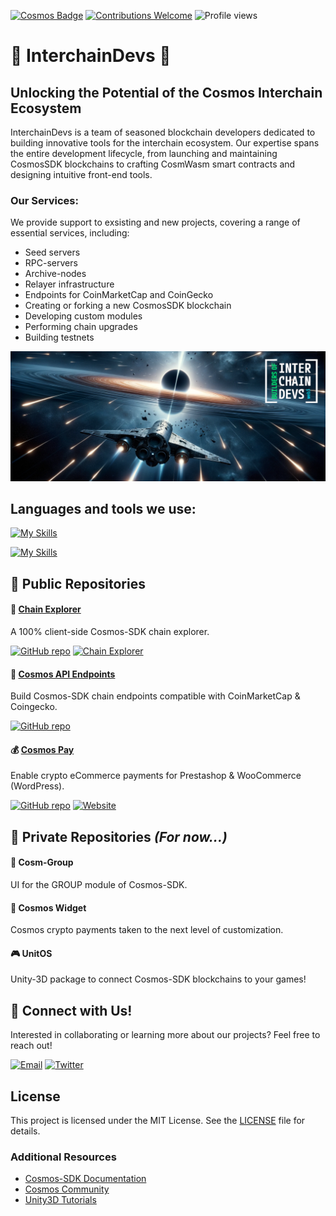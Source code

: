 [![Cosmos Badge](https://img.shields.io/badge/Cosmos-Interchain-blueviolet?style=for-the-badge&logo=cosmos&logoColor=white)](https://cosmos.network/)
[![Contributions Welcome](https://img.shields.io/badge/Contributions-Welcome-brightgreen?style=for-the-badge)](mailto:contact@InterchainDevs.com)
![Profile views](https://komarev.com/ghpvc/?username=InterchainDevs&style=for-the-badge&color=blue)

# 🌌 InterchainDevs 🚀 

## Unlocking the Potential of the Cosmos Interchain Ecosystem
InterchainDevs is a team of seasoned blockchain developers dedicated to building innovative tools for the interchain ecosystem. Our expertise spans the entire development lifecycle, from launching and maintaining CosmosSDK blockchains to crafting CosmWasm smart contracts and designing intuitive front-end tools.

### Our Services:
We provide support to exsisting and new projects, covering a range of essential services, including:
* Seed servers
* RPC-servers 
* Archive-nodes
* Relayer infrastructure
* Endpoints for CoinMarketCap and CoinGecko
* Creating or forking a new CosmosSDK blockchain
* Developing custom modules
* Performing chain upgrades
* Building testnets

<div align="center">
  <img src="./interchaindevs-banner.png" alt="InterchainDevs Banner" width="auto"/>
</div>

## Languages and tools we use:
[![My Skills](https://skillicons.dev/icons?i=go,rust,js,ts,nodejs,cs,py,php,html,css)](https://skillicons.dev)

[![My Skills](https://skillicons.dev/icons?i=vue,vuetify,vite,nuxt,docker,git,github,npm,unity)](https://skillicons.dev)

## 📂 Public Repositories

#### 📡 [Chain Explorer](https://chain-explorer.cosmos-pay.com/)
A 100% client-side Cosmos-SDK chain explorer.

[![GitHub repo](https://img.shields.io/badge/GitHub-Repo-blue?style=flat-square&logo=github)](https://github.com/InterchainDevs/chain-explorer)
[![Chain Explorer](https://img.shields.io/badge/Visit-Explorer-orange?style=flat-square)](https://chain-explorer.cosmos-pay.com/)

#### 🌠 [Cosmos API Endpoints](https://github.com/InterchainDevs/cosmos-api-endpoints)
Build Cosmos-SDK chain endpoints compatible with CoinMarketCap & Coingecko.

[![GitHub repo](https://img.shields.io/badge/GitHub-Repo-blue?style=flat-square&logo=github)](https://github.com/InterchainDevs/cosmos-api-endpoints)

#### 💰 [Cosmos Pay](https://www.cosmos-pay.com)
Enable crypto eCommerce payments for Prestashop & WooCommerce (WordPress).

[![GitHub repo](https://img.shields.io/badge/GitHub-Repo-blue?style=flat-square&logo=github)](https://github.com/BitCannaGlobal/cosmospay-api/blob/main/README.md)
[![Website](https://img.shields.io/badge/Visit-cosmos--pay.com-orange?style=flat-square)](https://www.cosmos-pay.com)

## 🔐 Private Repositories *(For now...)*

#### 🚀 Cosm-Group
UI for the GROUP module of Cosmos-SDK.

#### 🔧 Cosmos Widget
Cosmos crypto payments taken to the next level of customization.

#### 🎮 UnitOS
Unity-3D package to connect Cosmos-SDK blockchains to your games!

## 🤝 Connect with Us!

Interested in collaborating or learning more about our projects? Feel free to reach out!

[![Email](https://img.shields.io/badge/Email-contact%40InterchainDev.com-c14438?style=for-the-badge&logo=gmail&logoColor=white)](mailto:contact@InterchainDev.com)
[![Twitter](https://img.shields.io/badge/Twitter-@InterchainDevs-1DA1F2?style=for-the-badge&logo=twitter&logoColor=white)](https://twitter.com/InterchainDevs)

## License

This project is licensed under the MIT License. See the [LICENSE](LICENSE) file for details.

### Additional Resources

* [Cosmos-SDK Documentation](https://docs.cosmos.network/)
* [Cosmos Community](https://forum.cosmos.network/)
* [Unity3D Tutorials](https://learn.unity.com/)
